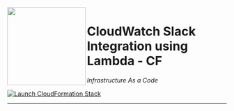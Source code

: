 <img align="left" src="https://s3.amazonaws.com/rahultest01/slack.png" width="180px" height="180px">

# CloudWatch Slack Integration using Lambda - CF

*Infrastructure As a Code*

[![Launch CloudFormation Stack](https://s3.amazonaws.com/cloudformation-examples/cloudformation-launch-stack.png)](https://console.aws.amazon.com/cloudformation/home?region=us-east-1#/stacks/new?stackName=lambci&templateURL=https://s3.amazonaws.com/rahultest01/Slack_SNS_Notification.yaml)



---
